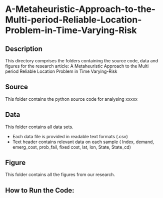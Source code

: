 # A-Metaheuristic-Approach-to-the-Multi-period-Reliable-Location-Problem-in-Time-Varying-Risk
## Description
This directory comprises the folders containing the source code, data and figures for the research article:
A Metaheuristic Approach to the Multi period Reliable Location Problem in Time Varying-Risk
## Source
This folder contains the python source code for analysing xxxxx


## Data
This folder contains all data sets.

* Each data file is provided in readable text formats (.csv)
* Text header contains relevant data on each sample ( Index,	demand,	emerg_cost,	prob_fail, fixed cost,	lat,	lon,	State,	State_cd)

## Figure
This folder contains all the figures from our research.

## How to Run the Code:
